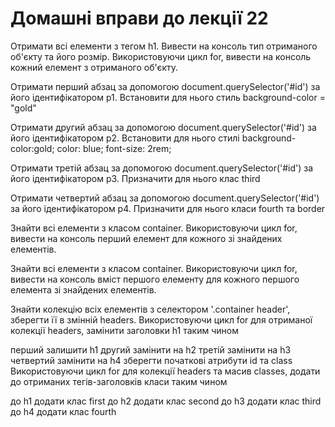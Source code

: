 # Домашні вправи до лекції 22

Отримати всі елементи з тегом h1. Вивести на консоль тип отриманого об'єкту та його розмір. Використовуючи цикл for, вивести на консоль кожний елемент з отриманого об'єкту.

Отримати перший абзац за допомогою document.querySelector('#id') за його ідентифікатором p1. Встановити для нього стиль background-color = "gold"

Отримати другий абзац за допомогою document.querySelector('#id') за його ідентифікатором p2. Встановити для нього стилі background-color:gold; color: blue; font-size: 2rem;

Отримати третій абзац за допомогою document.querySelector('#id') за його ідентифікатором p3. Призначити для нього клас third

Отримати четвертий абзац за допомогою document.querySelector('#id') за його ідентифікатором p4. Призначити для нього класи fourth та border

Знайти всі елементи з класом container. Використовуючи цикл for, вивести на консоль перший елемент для кожного зі знайдених елементів.

Знайти всі елементи з класом container. Використовуючи цикл for, вивести на консоль вміст першого елементу для кожного першого елемента зі знайдених елементів.

Знайти колекцію всіх елементів з селектором '.container header', зберегти її в змінній headers. Використовуючи цикл for для отриманої колекції headers, замінити заголовки h1 таким чином

перший залишити h1
другий замінити на h2
третій замінити на h3
четвертий замінити на h4 зберегти початкові атрибути id та class
Використовуючи цикл for для колекції headers та масив classes, додати до отриманих тегів-заголовків класи таким чином

до h1 додати клас first
до h2 додати клас second
до h3 додати клас third
до h4 додати клас fourth